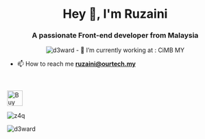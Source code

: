 <h1 align="center">Hey 👋, I'm Ruzaini</h1>
<h3 align="center">A passionate Front-end developer from Malaysia</h3>
<p align="center"> <img src="https://komarev.com/ghpvc/?username=z4q&label=Profile%20views&color=0e75b6&style=flat" alt="d3ward" /> 
- 🔭 I’m currently working at : CiMB MY

- 📫 How to reach me **ruzaini@ourtech.my**
</p>
<br><br>
<a href='https://ko-fi.com/z4q92' target='_blank'><img height='36' style='border:0px;height:36px;' src='https://cdn.ko-fi.com/cdn/kofi3.png?v=3' border='0' alt='Buy Me a Coffee at ko-fi.com' /></a><br>
<p style="width:100%"><img align="center" src="https://github-readme-stats.vercel.app/api?username=z4q&include_all_commits=true&count_private=true&hide_title=true&bg_color=000000&show_icons=true&icon_color=696969&text_color=ffffff"" alt="z4q" /></p>

<p style="width:100%"><img align="left" src="https://github-readme-stats.vercel.app/api/top-langs?username=z4q&show_icons=true&locale=en&layout=compact&bg_color=000000&show_icons=true&icon_color=696969&text_color=ffffff" alt="d3ward" /></p>
